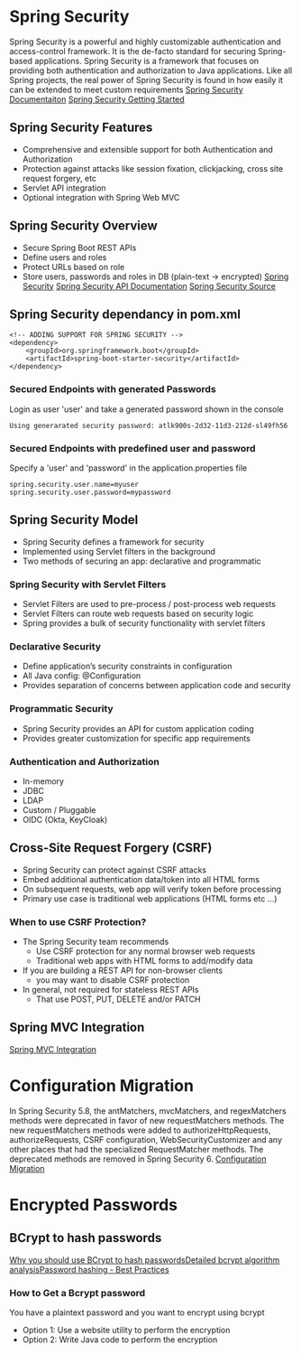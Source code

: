 # Spring Security
Spring Security is a powerful and highly customizable authentication and access-control framework. It is the de-facto standard for securing Spring-based applications.
Spring Security is a framework that focuses on providing both authentication and authorization to Java applications. Like all Spring projects, the real power of Spring Security is found in how easily it can be extended to meet custom requirements
[Spring Security Documentaiton](https://spring.io/projects/spring-security)
[Spring Security Getting Started](https://docs.spring.io/spring-security/reference/servlet/getting-started.html)

## Spring Security Features
- Comprehensive and extensible support for both Authentication and Authorization
- Protection against attacks like session fixation, clickjacking, cross site request forgery, etc
- Servlet API integration
- Optional integration with Spring Web MVC

## Spring Security Overview
- Secure Spring Boot REST APIs
- Define users and roles
- Protect URLs based on role
- Store users, passwords and roles in DB (plain-text -> encrypted)
[Spring Security](https://docs.spring.io/spring-security/reference/)
[Spring Security API Documentation](https://docs.spring.io/spring-security/site/docs/current/api/org/springframework/security/)
[Spring Security Source](https://github.com/spring-projects/spring-security/tree/main/config/src/main/java/org/springframework/security)

## Spring Security dependancy in pom.xml
```
<!-- ADDING SUPPORT FOR SPRING SECURITY -->
<dependency>
    <groupId>org.springframework.boot</groupId>
    <artifactId>spring-boot-starter-security</artifactId>
</dependency>
```

### Secured Endpoints with generated Passwords
Login as user 'user' and take a generated password shown in the console
```
Using generarated security password: atlk900s-2d32-11d3-212d-sl49fh56
```

### Secured Endpoints with predefined user and password
Specify a 'user' and 'password' in the application.properties file
```
spring.security.user.name=myuser
spring.security.user.password=mypassword
```

## Spring Security Model
- Spring Security defines a framework for security
- Implemented using Servlet filters in the background
- Two methods of securing an app: declarative and programmatic
### Spring Security with Servlet Filters
- Servlet Filters are used to pre-process / post-process web requests
- Servlet Filters can route web requests based on security logic
- Spring provides a bulk of security functionality with servlet filters
### Declarative Security
- Define application’s security constraints in configuration
- All Java config: @Configuration
- Provides separation of concerns between application code and security
### Programmatic Security
- Spring Security provides an API for custom application coding
- Provides greater customization for specific app requirements
### Authentication and Authorization
- In-memory
- JDBC
- LDAP
- Custom / Pluggable
- OIDC (Okta, KeyCloak)

## Cross-Site Request Forgery (CSRF)
- Spring Security can protect against CSRF attacks
- Embed additional authentication data/token into all HTML forms
- On subsequent requests, web app will verify token before processing
- Primary use case is traditional web applications (HTML forms etc …)
### When to use CSRF Protection?
- The Spring Security team recommends
	- Use CSRF protection for any normal browser web requests
	- Traditional web apps with HTML forms to add/modify data
- If you are building a REST API for non-browser clients
	- you may want to disable CSRF protection
- In general, not required for stateless REST APIs
	- That use POST, PUT, DELETE and/or PATCH


## Spring MVC Integration
[Spring MVC Integration](https://docs.spring.io/spring-security/reference/servlet/integrations/mvc.html)

# Configuration Migration
In Spring Security 5.8, the antMatchers, mvcMatchers, and regexMatchers methods were deprecated in favor of new requestMatchers methods. The new requestMatchers methods were added to authorizeHttpRequests, authorizeRequests, CSRF configuration, WebSecurityCustomizer and any other places that had the specialized RequestMatcher methods. The deprecated methods are removed in Spring Security 6.
[Configuration Migration](https://docs.spring.io/spring-security/reference/5.8/migration/servlet/config.html)

# Encrypted Passwords
## BCrypt to hash passwords
[Why you should use BCrypt to hash passwords](https://danboterhoven.medium.com/why-you-should-use-bcrypt-to-hash-passwords-af330100b861)[Detailed bcrypt algorithm analysis](https://en.wikipedia.org/wiki/Bcrypt)[Password hashing - Best Practices](https://crackstation.net/hashing-security.htm)

### How to Get a Bcrypt password
You have a plaintext password and you want to encrypt using bcrypt
- Option 1: Use a website utility to perform the encryption
- Option 2: Write Java code to perform the encryption




